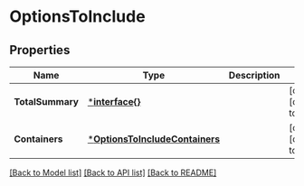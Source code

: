 # OptionsToInclude

## Properties
Name | Type | Description | Notes
------------ | ------------- | ------------- | -------------
**TotalSummary** | [***interface{}**](interface{}.md) |  | [optional] [default to null]
**Containers** | [***OptionsToIncludeContainers**](OptionsToInclude_containers.md) |  | [optional] [default to null]

[[Back to Model list]](../README.md#documentation-for-models) [[Back to API list]](../README.md#documentation-for-api-endpoints) [[Back to README]](../README.md)



